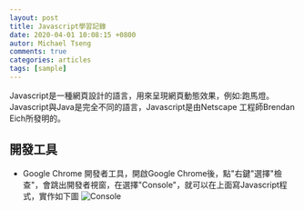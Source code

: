 ```yaml
---
layout: post
title: Javascript學習記錄
date: 2020-04-01 10:08:15 +0800
autor: Michael Tseng
comments: true
categories: articles
tags: [sample]
---
```


Javascript是一種網頁設計的語言，用來呈現網頁動態效果，例如:跑馬燈。Javascript與Java是完全不同的語言，Javascript是由Netscape 工程師Brendan Eich所發明的。

## 開發工具
* Google Chrome 開發者工具，開啟Google Chrome後，點"右鍵"選擇"檢查"，會跳出開發者視窗，在選擇"Console"，就可以在上面寫Javascript程式，實作如下圖
![Console](https://imgur.com/LHARnDp) 
